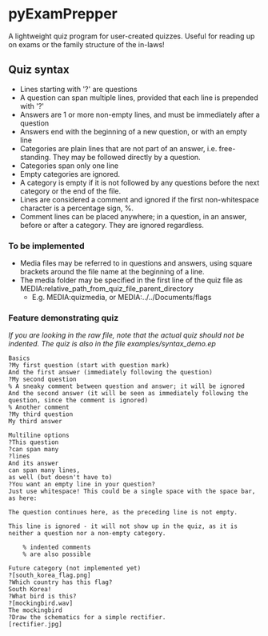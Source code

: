 # pyExamPrepper
A lightweight quiz program for user-created quizzes. Useful for reading up on exams or the family structure of the in-laws!

## Quiz syntax
- Lines starting with '?' are questions
- A question can span multiple lines, provided that each line is prepended with '?'
- Answers are 1 or more non-empty lines, and must be immediately after a question
- Answers end with the beginning of a new question, or with an empty line
- Categories are plain lines that are not part of an answer, i.e. free-standing. They may be followed directly by a question.
- Categories span only one line
- Empty categories are ignored.
- A category is empty if it is not followed by any questions before the next category or the end of the file.
- Lines are considered a comment and ignored if the first non-whitespace character is a percentage sign, %.
- Comment lines can be placed anywhere; in a question, in an answer, before or after a category. They are ignored regardless.

### To be implemented
- Media files may be referred to in questions and answers, using square brackets around the file name at the beginning of a line.
- The media folder may be specified in the first line of the quiz file as MEDIA:relative_path_from_quiz_file_parent_directory
    + E.g. MEDIA:quizmedia, or MEDIA:../../Documents/flags

### Feature demonstrating quiz
*If you are looking in the raw file, note that the actual quiz should not be indented. The quiz is also in the file examples/syntax_demo.ep*

    Basics
    ?My first question (start with question mark)
    And the first answer (immediately following the question)
    ?My second question
    % A sneaky comment between question and answer; it will be ignored
    And the second answer (it will be seen as immediately following the question, since the comment is ignored)
    % Another comment
    ?My third question
    My third answer

    Multiline options
    ?This question
    ?can span many
    ?lines
    And its answer
    can span many lines,
    as well (but doesn't have to)
    ?You want an empty line in your question?
    Just use whitespace! This could be a single space with the space bar, as here:
     
    The question continues here, as the preceding line is not empty.

    This line is ignored - it will not show up in the quiz, as it is neither a question nor a non-empty category.

        % indented comments
        % are also possible

    Future category (not implemented yet)
    ?[south_korea_flag.png]
    ?Which country has this flag?
    South Korea!
    ?What bird is this?
    ?[mockingbird.wav]
    The mockingbird
    ?Draw the schematics for a simple rectifier.
    [rectifier.jpg]
